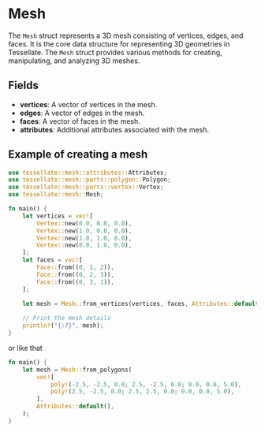 # Mesh

The `Mesh` struct represents a 3D mesh consisting of vertices, edges, and faces. 
It is the core data structure for representing 3D geometries in Tessellate. 
The `Mesh` struct provides various methods for creating, manipulating, and analyzing 3D meshes.

## Fields

- **vertices**: A vector of vertices in the mesh.
- **edges**: A vector of edges in the mesh.
- **faces**: A vector of faces in the mesh.
- **attributes**: Additional attributes associated with the mesh.
 

## Example of creating a mesh

```rust
use tessellate::mesh::attributes::Attributes;
use tessellate::mesh::parts::polygon::Polygon;
use tessellate::mesh::parts::vertex::Vertex;
use tessellate::mesh::Mesh;

fn main() {
    let vertices = vec![
        Vertex::new(0.0, 0.0, 0.0),
        Vertex::new(1.0, 0.0, 0.0),
        Vertex::new(1.0, 1.0, 0.0),
        Vertex::new(0.0, 1.0, 0.0),
    ];
    let faces = vec![
        Face::from((0, 1, 2)),
        Face::from((0, 2, 3)),
        Face::from((0, 3, 1)),
    ];
 
    let mesh = Mesh::from_vertices(vertices, faces, Attributes::default());

    // Print the mesh details
    println!("{:?}", mesh);
}
```

or like that 
```rust
fn main() {
    let mesh = Mesh::from_polygons(
        vec![
            poly!(-2.5, -2.5, 0.0; 2.5, -2.5, 0.0; 0.0, 0.0, 5.0),
            poly!(2.5, -2.5, 0.0; 2.5, 2.5, 0.0; 0.0, 0.0, 5.0),
        ],
        Attributes::default(),
    );
}
```